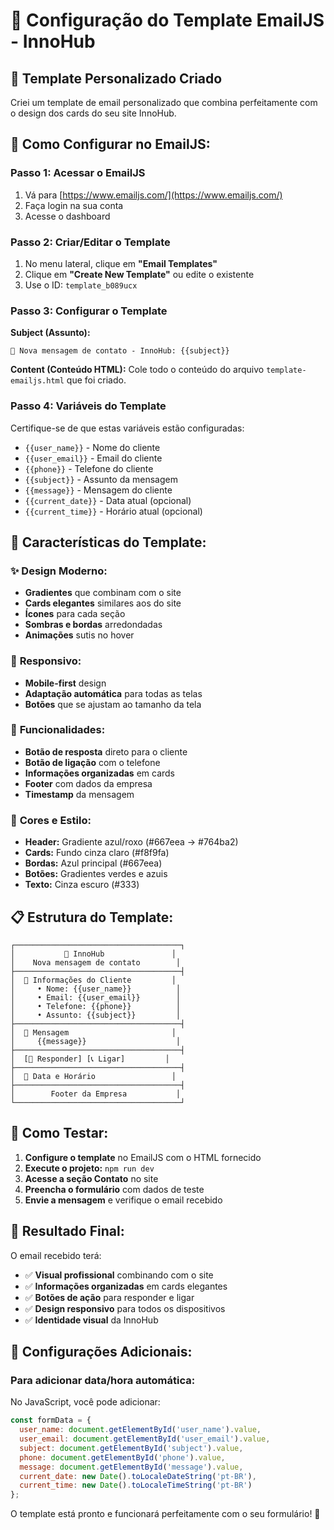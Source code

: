 # 📧 Configuração do Template EmailJS - InnoHub

## 🎯 Template Personalizado Criado

Criei um template de email personalizado que combina perfeitamente com o design dos cards do seu site InnoHub.

## 🔧 Como Configurar no EmailJS:

### Passo 1: Acessar o EmailJS
1. Vá para [https://www.emailjs.com/](https://www.emailjs.com/)
2. Faça login na sua conta
3. Acesse o dashboard

### Passo 2: Criar/Editar o Template
1. No menu lateral, clique em **"Email Templates"**
2. Clique em **"Create New Template"** ou edite o existente
3. Use o ID: `template_b089ucx`

### Passo 3: Configurar o Template

**Subject (Assunto):**
```
🚀 Nova mensagem de contato - InnoHub: {{subject}}
```

**Content (Conteúdo HTML):**
Cole todo o conteúdo do arquivo `template-emailjs.html` que foi criado.

### Passo 4: Variáveis do Template
Certifique-se de que estas variáveis estão configuradas:
- `{{user_name}}` - Nome do cliente
- `{{user_email}}` - Email do cliente  
- `{{phone}}` - Telefone do cliente
- `{{subject}}` - Assunto da mensagem
- `{{message}}` - Mensagem do cliente
- `{{current_date}}` - Data atual (opcional)
- `{{current_time}}` - Horário atual (opcional)

## 🎨 Características do Template:

### ✨ **Design Moderno:**
- **Gradientes** que combinam com o site
- **Cards elegantes** similares aos do site
- **Ícones** para cada seção
- **Sombras e bordas** arredondadas
- **Animações** sutis no hover

### 📱 **Responsivo:**
- **Mobile-first** design
- **Adaptação automática** para todas as telas
- **Botões** que se ajustam ao tamanho da tela

### 🎯 **Funcionalidades:**
- **Botão de resposta** direto para o cliente
- **Botão de ligação** com o telefone
- **Informações organizadas** em cards
- **Footer** com dados da empresa
- **Timestamp** da mensagem

### 🎨 **Cores e Estilo:**
- **Header:** Gradiente azul/roxo (#667eea → #764ba2)
- **Cards:** Fundo cinza claro (#f8f9fa)
- **Bordas:** Azul principal (#667eea)
- **Botões:** Gradientes verdes e azuis
- **Texto:** Cinza escuro (#333)

## 📋 Estrutura do Template:

```
┌─────────────────────────────────────┐
│           🚀 InnoHub               │
│    Nova mensagem de contato        │
├─────────────────────────────────────┤
│  👤 Informações do Cliente         │
│     • Nome: {{user_name}}          │
│     • Email: {{user_email}}        │
│     • Telefone: {{phone}}          │
│     • Assunto: {{subject}}         │
├─────────────────────────────────────┤
│  💬 Mensagem                       │
│     {{message}}                    │
├─────────────────────────────────────┤
│  [📧 Responder] [📞 Ligar]         │
├─────────────────────────────────────┤
│  📅 Data e Horário                 │
├─────────────────────────────────────┤
│        Footer da Empresa           │
└─────────────────────────────────────┘
```

## 🚀 Como Testar:

1. **Configure o template** no EmailJS com o HTML fornecido
2. **Execute o projeto:** `npm run dev`
3. **Acesse a seção Contato** no site
4. **Preencha o formulário** com dados de teste
5. **Envie a mensagem** e verifique o email recebido

## 📧 Resultado Final:

O email recebido terá:
- ✅ **Visual profissional** combinando com o site
- ✅ **Informações organizadas** em cards elegantes
- ✅ **Botões de ação** para responder e ligar
- ✅ **Design responsivo** para todos os dispositivos
- ✅ **Identidade visual** da InnoHub

## 🔧 Configurações Adicionais:

### Para adicionar data/hora automática:
No JavaScript, você pode adicionar:
```javascript
const formData = {
  user_name: document.getElementById('user_name').value,
  user_email: document.getElementById('user_email').value,
  subject: document.getElementById('subject').value,
  phone: document.getElementById('phone').value,
  message: document.getElementById('message').value,
  current_date: new Date().toLocaleDateString('pt-BR'),
  current_time: new Date().toLocaleTimeString('pt-BR')
};
```

O template está pronto e funcionará perfeitamente com o seu formulário! 🎉
